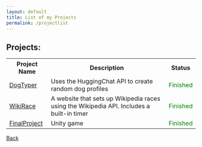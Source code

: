 ```yaml
---
layout: default
title: List of my Projects
permalink: /projectlist
---
```

## Projects:
<table>
  <tr>
    <th>Project Name</th>
    <th>Description</th>
    <th>Status</th>
  </tr>
  <tr>
    <td><a href='https://github.com/chrisgitn/DogTyper' target='_blank' >DogTyper</a></td>
    <td>Uses the HuggingChat API to create random dog profiles</td>
    <td><span style="color:green;">Finished</span></td>
  </tr>
  <tr>
    <td><a href='https://github.com/chrisgitn/WikiRace' target='_blank' >WikiRace</a></td>
    <td>A website that sets up Wikipedia races using the Wikipedia API. Includes a built-in timer</td>
    <td><span style="color:green;">Finished</span></td>
  </tr>
  <tr>
    <td><a href='https://github.com/chrisgitn/FinalProject' target='_blank' >FinalProject</a></td>
    <td>Unity game</td>
    <td><span style="color:green;">Finished</span></td>
  </tr>
</table>


[Back](https://chrisgitn.github.io/)

